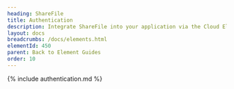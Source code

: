 ```yaml
---
heading: ShareFile
title: Authentication
description: Integrate ShareFile into your application via the Cloud Elements APIs.
layout: docs
breadcrumbs: /docs/elements.html
elementId: 450
parent: Back to Element Guides
order: 10
---
```


{% include authentication.md %}

